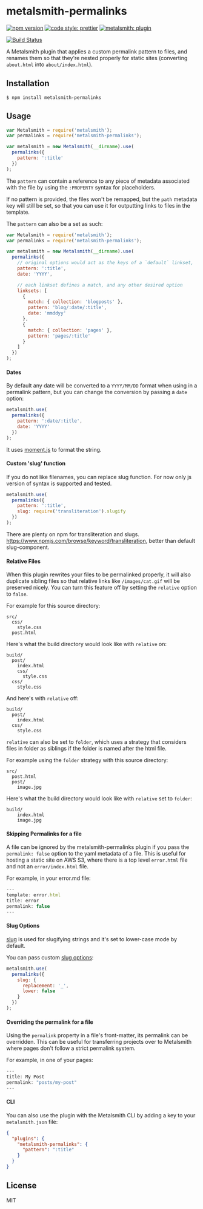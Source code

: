 # metalsmith-permalinks

[![npm version][npm-badge]][npm-url]
[![code style: prettier][prettier-badge]][prettier-url]
[![metalsmith: plugin][metalsmith-badge]][metalsmith-url]

[![Build Status][travis-badge]][travis-url]

A Metalsmith plugin that applies a custom permalink pattern to files, and renames them so that they're nested properly for static sites (converting `about.html` into `about/index.html`).

## Installation

    $ npm install metalsmith-permalinks

## Usage

```js
var Metalsmith = require('metalsmith');
var permalinks = require('metalsmith-permalinks');

var metalsmith = new Metalsmith(__dirname).use(
  permalinks({
    pattern: ':title'
  })
);
```

The `pattern` can contain a reference to any piece of metadata associated with the file by using the `:PROPERTY` syntax for placeholders.

If no pattern is provided, the files won't be remapped, but the `path` metadata key will still be set, so that you can use it for outputting links to files in the template.

The `pattern` can also be a set as such:

```js
var Metalsmith = require('metalsmith');
var permalinks = require('metalsmith-permalinks');

var metalsmith = new Metalsmith(__dirname).use(
  permalinks({
    // original options would act as the keys of a `default` linkset,
    pattern: ':title',
    date: 'YYYY',

    // each linkset defines a match, and any other desired option
    linksets: [
      {
        match: { collection: 'blogposts' },
        pattern: 'blog/:date/:title',
        date: 'mmddyy'
      },
      {
        match: { collection: 'pages' },
        pattern: 'pages/:title'
      }
    ]
  })
);
```

#### Dates

By default any date will be converted to a `YYYY/MM/DD` format when using in a permalink pattern, but you can change the conversion by passing a `date` option:

```js
metalsmith.use(
  permalinks({
    pattern: ':date/:title',
    date: 'YYYY'
  })
);
```

It uses [moment.js](http://momentjs.com/docs/#/displaying/format/) to format the string.

#### Custom 'slug' function

If you do not like filenames, you can replace slug function.
For now only js version of syntax is supported and tested.

```js
metalsmith.use(
  permalinks({
    pattern: ':title',
    slug: require('transliteration').slugify
  })
);
```

There are plenty on npm for transliteration and slugs. <https://www.npmjs.com/browse/keyword/transliteration>, better than default slug-component.

#### Relative Files

When this plugin rewrites your files to be permalinked properly, it will also duplicate sibling files so that relative links like `/images/cat.gif` will be preserved nicely. You can turn this feature off by setting the `relative` option to `false`.

For example for this source directory:

    src/
      css/
        style.css
      post.html

Here's what the build directory would look like with `relative` on:

    build/
      post/
        index.html
        css/
          style.css
      css/
        style.css

And here's with `relative` off:

    build/
      post/
        index.html
      css/
        style.css


`relative` can also be set to `folder`, which uses a strategy that considers files in folder as siblings if the folder is named after the html file.

For example using the `folder` strategy with this source directory:

    src/
      post.html
      post/
        image.jpg


Here's what the build directory would look like with `relative` set to `folder`:

    build/
        index.html
        image.jpg

#### Skipping Permalinks for a file

A file can be ignored by the metalsmith-permalinks plugin if you pass the `permalink: false` option to the yaml metadata of a file.
This is useful for hosting a static site on AWS S3, where there is a top level `error.html` file and not an `error/index.html` file.

For example, in your error.md file:

```js
---
template: error.html
title: error
permalink: false
---
```

#### Slug Options

[slug](https://www.npmjs.com/package/slugify) is used for slugifying strings and it's set to lower-case mode by default.

You can pass custom [slug options](https://www.npmjs.com/package/slugify#options):

```js
metalsmith.use(
  permalinks({
    slug: {
      replacement: '_',
      lower: false
    }
  })
);
```

#### Overriding the permalink for a file

Using the `permalink` property in a file's front-matter, its permalink can be overridden. This can be useful for transferring
projects over to Metalsmith where pages don't follow a strict permalink system.

For example, in one of your pages:

```js
---
title: My Post
permalink: "posts/my-post"
---
```

#### CLI

You can also use the plugin with the Metalsmith CLI by adding a key to your `metalsmith.json` file:

```json
{
  "plugins": {
    "metalsmith-permalinks": {
      "pattern": ":title"
    }
  }
}
```

## License

MIT

[npm-badge]: https://img.shields.io/npm/v/metalsmith-permalinks.svg
[npm-url]: https://www.npmjs.com/package/metalsmith-permalinks
[travis-badge]: https://travis-ci.org/segmentio/metalsmith-permalinks.svg?branch=master
[travis-url]: https://travis-ci.org/segmentio/metalsmith-permalinks
[prettier-badge]: https://img.shields.io/badge/code_style-prettier-ff69b4.svg
[prettier-url]: https://github.com/prettier/prettier
[metalsmith-badge]: https://img.shields.io/badge/metalsmith-plugin-green.svg?longCache=true
[metalsmith-url]: http://metalsmith.io
